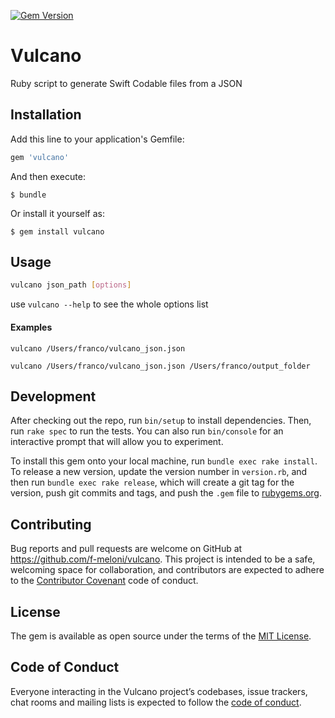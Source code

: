 [![Gem Version](https://badge.fury.io/rb/vulcano.svg)](https://badge.fury.io/rb/vulcano)

# Vulcano

Ruby script to generate Swift Codable files from a JSON

## Installation

Add this line to your application's Gemfile:

```ruby
gem 'vulcano'
```

And then execute:

    $ bundle

Or install it yourself as:

    $ gem install vulcano

## Usage

```bash
vulcano json_path [options]
```

use `vulcano --help` to see the whole options list

#### Examples

```
vulcano /Users/franco/vulcano_json.json
```

```
vulcano /Users/franco/vulcano_json.json /Users/franco/output_folder
```

## Development

After checking out the repo, run `bin/setup` to install dependencies. Then, run `rake spec` to run the tests. You can also run `bin/console` for an interactive prompt that will allow you to experiment.

To install this gem onto your local machine, run `bundle exec rake install`. To release a new version, update the version number in `version.rb`, and then run `bundle exec rake release`, which will create a git tag for the version, push git commits and tags, and push the `.gem` file to [rubygems.org](https://rubygems.org).

## Contributing

Bug reports and pull requests are welcome on GitHub at https://github.com/f-meloni/vulcano. This project is intended to be a safe, welcoming space for collaboration, and contributors are expected to adhere to the [Contributor Covenant](http://contributor-covenant.org) code of conduct.

## License

The gem is available as open source under the terms of the [MIT License](https://opensource.org/licenses/MIT).

## Code of Conduct

Everyone interacting in the Vulcano project’s codebases, issue trackers, chat rooms and mailing lists is expected to follow the [code of conduct](https://github.com/[USERNAME]/vulcano/blob/master/CODE_OF_CONDUCT.md).

